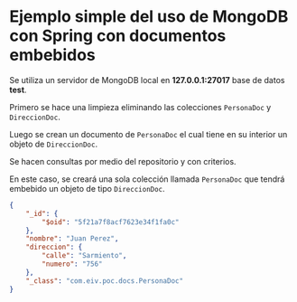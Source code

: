 # Ejemplo simple del uso de MongoDB con Spring con documentos embebidos

Se utiliza un servidor de MongoDB local en **127.0.0.1:27017** base de datos **test**.

Primero se hace una limpieza eliminando las colecciones `PersonaDoc` y `DireccionDoc`.

Luego se crean un documento de `PersonaDoc` el cual tiene en su interior un objeto de `DireccionDoc`.

Se hacen consultas por medio del repositorio y con criterios.

En este caso, se creará una sola colección llamada `PersonaDoc` que tendrá embebido un objeto de tipo `DireccionDoc`.

```json
{
    "_id": {
        "$oid": "5f21a7f8acf7623e34f1fa0c"
    },
    "nombre": "Juan Perez",
    "direccion": {
        "calle": "Sarmiento",
        "numero": "756"
    },
    "_class": "com.eiv.poc.docs.PersonaDoc"
}
```

